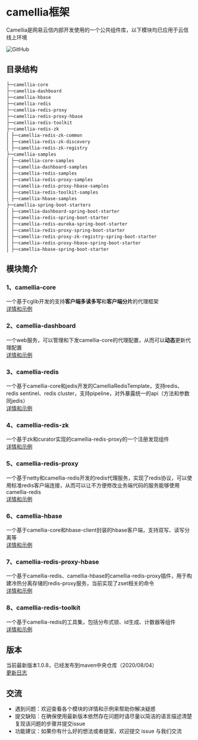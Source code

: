 # camellia框架  
Camellia是网易云信内部开发使用的一个公共组件库，以下模块均已应用于云信线上环境  

![GitHub](https://img.shields.io/badge/license-MIT-green.svg)  

## 目录结构
├─`camellia-core`   
├─`camellia-dashboard`    
├─`camellia-hbase`  
├─`camellia-redis`  
├─`camellia-redis-proxy`   
├─`camellia-redis-proxy-hbase`  
├─`camellia-redis-toolkit`  
├─`camellia-redis-zk`  
│ ├─`camellia-redis-zk-common`  
│ ├─`camellia-redis-zk-discovery`  
│ ├─`camellia-redis-zk-registry`    
├─`camellia-samples`               
│ ├─`camellia-core-samples`  
│ ├─`camellia-dashboard-samples`  
│ ├─`camellia-redis-samples`  
│ ├─`camellia-redis-proxy-samples`   
│ ├─`camellia-redis-proxy-hbase-samples`  
│ ├─`camellia-redis-toolkit-samples`  
│ ├─`camellia-hbase-samples`   
├─`camellia-spring-boot-starters`               
│ ├─`camellia-dashboard-spring-boot-starter`  
│ ├─`camellia-redis-spring-boot-starter`  
│ ├─`camellia-redis-eureka-spring-boot-starter`      
│ ├─`camellia-redis-proxy-spring-boot-starter`   
│ ├─`camellia-redis-proxy-zk-registry-spring-boot-starter`   
│ ├─`camellia-redis-proxy-hbase-spring-boot-starter`    
│ ├─`camellia-hbase-spring-boot-starter`  
              
## 模块简介
### 1、camellia-core  
一个基于cglib开发的支持**客户端多读多写**和**客户端分片**的代理框架  
[详情和示例](/camellia-core/README.md)  
### 2、camellia-dashboard  
一个web服务，可以管理和下发camellia-core的代理配置，从而可以**动态**更新代理配置  
[详情和示例](/camellia-dashboard/README.md)  
### 3、camellia-redis  
一个基于camellia-core和jedis开发的CamelliaRedisTemplate，支持redis、redis sentinel、redis cluster，支持pipeline，对外暴露统一的api（方法和参数同jedis）  
[详情和示例](/camellia-redis/README.md)
### 4、camellia-redis-zk  
一个基于zk和curator实现的camellia-redis-proxy的一个注册发现组件  
[详情和示例](/camellia-redis-zk/README.md)  
### 5、camellia-redis-proxy  
一个基于netty和camellia-redis开发的redis代理服务，实现了redis协议，可以使用标准redis客户端连接，从而可以让不方便修改业务端代码的服务能够使用camellia-redis  
[详情和示例](/camellia-redis-proxy/README.md)  
### 6、camellia-hbase  
一个基于camellia-core和hbase-client封装的hbase客户端，支持双写、读写分离等  
[详情和示例](/camellia-hbase/README.md)  
### 7、camellia-redis-proxy-hbase    
一个基于camellia-redis、camellia-hbase的camellia-redis-proxy插件，用于构建冷热分离存储的redis-proxy服务，当前实现了zset相关的命令  
[详情和示例](/camellia-redis-proxy-hbase/README.md)  
### 8、camellia-redis-toolkit  
一个基于camellia-redis的工具集，包括分布式锁、id生成、计数器等组件  
[详情和示例](/camellia-redis-toolkit/README.md)  

## 版本
当前最新版本1.0.8，已经发布到maven中央仓库（2020/08/04）  
[更新日志](/update.md)  

## 交流
* 遇到问题：欢迎查看各个模块的详情和示例来帮助你解决疑惑  
* 提交缺陷：在确保使用最新版本依然存在问题时请尽量以简洁的语言描述清楚复现该问题的步骤并提交issue            
* 功能建议：如果你有什么好的想法或者提案，欢迎提交 issue 与我们交流  